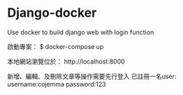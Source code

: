 # Django-docker
Use docker to build django web with login function

啟動專案：
$ docker-compose up

本地網站瀏覽位於：
http://localhost:8000

新增、編輯、及刪除文章等操作需要先行登入
已註冊一名user:
username:cojemma
password:123
